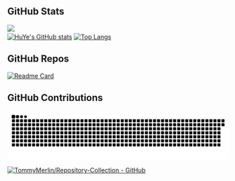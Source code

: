 ## GitHub Stats
![](https://komarev.com/ghpvc/?username=TommyMerlin)  
[![HuYe's GitHub stats](https://github-readme-stats.vercel.app/api?username=TommyMerlin)](https://github.com/TommyMerlin)  [![Top Langs](https://github-readme-stats.vercel.app/api/top-langs/?username=TommyMerlin&layout=compact)](https://github.com/TommyMerlin)   

## GitHub Repos
[![Readme Card](https://github-readme-stats.vercel.app/api/pin/?username=TommyMerlin&repo=Repository-Collection)](https://github.com/TommyMerlin/Repository-Collection)  

## GitHub Contributions
![](https://raw.githubusercontent.com/TommyMerlin/TommyMerlin/master/assets/github-contribution-grid-snake.svg)


[![TommyMerlin/Repository-Collection - GitHub](https://gh-card.dev/repos/TommyMerlin/Repository-Collection.svg)](https://github.com/TommyMerlin/Repository-Collection)


